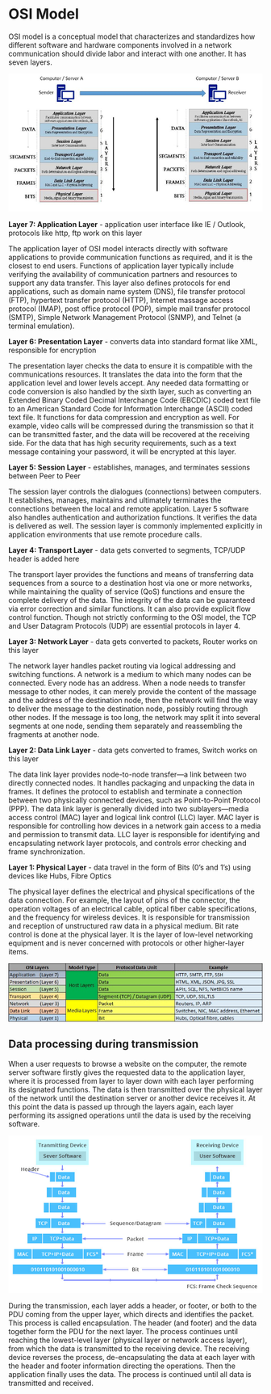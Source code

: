 # OSI Model 
OSI model is a conceptual model that characterizes and standardizes how different software and hardware components involved in a network communication should divide labor and interact with one another. It has seven layers.

![Alt Text](/images/osi-model.jpg)

**Layer 7: Application Layer** - application user interface like IE / Outlook, protocols like http, ftp work on this layer

The application layer of OSI model interacts directly with software applications to provide communication functions as required, and it is the closest to end users. Functions of application layer typically include verifying the availability of communication partners and resources to support any data transfer. This layer also defines protocols for end applications, such as domain name system (DNS), file transfer protocol (FTP), hypertext transfer protocol (HTTP), Internet massage access protocol (IMAP), post office protocol (POP), simple mail transfer protocol (SMTP), Simple Network Management Protocol (SNMP), and Telnet (a terminal emulation).

**Layer 6: Presentation Layer** - converts data into standard format like XML, responsible for encryption

The presentation layer checks the data to ensure it is compatible with the communications resources. It translates the data into the form that the application level and lower levels accept. Any needed data formatting or code conversion is also handled by the sixth layer, such as converting an Extended Binary Coded Decimal Interchange Code (EBCDIC) coded text file to an American Standard Code for Information Interchange (ASCII) coded text file. It functions for data compression and encryption as well. For example, video calls will be compressed during the transmission so that it can be transmitted faster, and the data will be recovered at the receiving side. For the data that has high security requirements, such as a text message containing your password, it will be encrypted at this layer.

**Layer 5: Session Layer** - establishes, manages, and terminates sessions between Peer to Peer

The session layer controls the dialogues (connections) between computers. It establishes, manages, maintains and ultimately terminates the connections between the local and remote application. Layer 5 software also handles authentication and authorization functions. It verifies the data is delivered as well. The session layer is commonly implemented explicitly in application environments that use remote procedure calls.

**Layer 4: Transport Layer** - data gets converted to segments, TCP/UDP header is added here

The transport layer provides the functions and means of transferring data sequences from a source to a destination host via one or more networks, while maintaining the quality of service (QoS) functions and ensure the complete delivery of the data. The integrity of the data can be guaranteed via error correction and similar functions. It can also provide explicit flow control function. Though not strictly conforming to the OSI model, the TCP and User Datagram Protocols (UDP) are essential protocols in layer 4.

**Layer 3: Network Layer** - data gets converted to packets, Router works on this layer

The network layer handles packet routing via logical addressing and switching functions. A network is a medium to which many nodes can be connected. Every node has an address. When a node needs to transfer message to other nodes, it can merely provide the content of the massage and the address of the destination node, then the network will find the way to deliver the message to the destination node, possibly routing through other nodes. If the message is too long, the network may split it into several segments at one node, sending them separately and reassembling the fragments at another node.

**Layer 2: Data Link Layer** - data gets converted to frames, Switch works on this layer

The data link layer provides node-to-node transfer—a link between two directly connected nodes. It handles packaging and unpacking the data in frames. It defines the protocol to establish and terminate a connection between two physically connected devices, such as Point-to-Point Protocol (PPP). The data link layer is generally divided into two sublayers—media access control (MAC) layer and logical link control (LLC) layer. MAC layer is responsible for controlling how devices in a network gain access to a media and permission to transmit data. LLC layer is responsible for identifying and encapsulating network layer protocols, and controls error checking and frame synchronization.

**Layer 1: Physical Layer** - data travel in the form of Bits (0’s and 1’s) using devices like Hubs, Fibre Optics

The physical layer defines the electrical and physical specifications of the data connection. For example, the layout of pins of the connector, the operation voltages of an electrical cable, optical fiber cable specifications, and the frequency for wireless devices. It is responsible for transmission and reception of unstructured raw data in a physical medium. Bit rate control is done at the physical layer. It is the layer of low-level networking equipment and is never concerned with protocols or other higher-layer items.

![Alt Text](/images/layer-protocols.jpg)

## Data processing during transmission
When a user requests to browse a website on the computer, the remote server software firstly gives the requested data to the application layer, where it is processed from layer to layer down with each layer performing its designated functions. The data is then transmitted over the physical layer of the network until the destination server or another device receives it. At this point the data is passed up through the layers again, each layer performing its assigned operations until the data is used by the receiving software.

![Alt Text](/images/data-processing-in-OSI.jpg)

During the transmission, each layer adds a header, or footer, or both to the PDU coming from the upper layer, which directs and identifies the packet. This process is called encapsulation. The header (and footer) and the data together form the PDU for the next layer. The process continues until reaching the lowest-level layer (physical layer or network access layer), from which the data is transmitted to the receiving device. The receiving device reverses the process, de-encapsulating the data at each layer with the header and footer information directing the operations. Then the application finally uses the data. The process is continued until all data is transmitted and received.